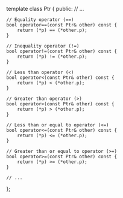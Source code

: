 template<class T>
class Ptr {
public:
    // ...

    // Equality operator (==)
    bool operator==(const Ptr& other) const {
        return (*p) == (*other.p);
    }

    // Inequality operator (!=)
    bool operator!=(const Ptr& other) const {
        return (*p) != (*other.p);
    }

    // Less than operator (<)
    bool operator<(const Ptr& other) const {
        return (*p) < (*other.p);
    }

    // Greater than operator (>)
    bool operator>(const Ptr& other) const {
        return (*p) > (*other.p);
    }

    // Less than or equal to operator (<=)
    bool operator<=(const Ptr& other) const {
        return (*p) <= (*other.p);
    }

    // Greater than or equal to operator (>=)
    bool operator>=(const Ptr& other) const {
        return (*p) >= (*other.p);
    }

    // ...
};